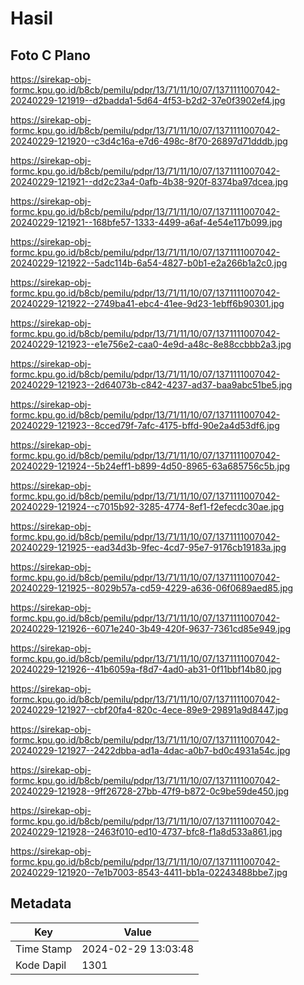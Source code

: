 # Hasil

## Foto C Plano

https://sirekap-obj-formc.kpu.go.id/b8cb/pemilu/pdpr/13/71/11/10/07/1371111007042-20240229-121919--d2badda1-5d64-4f53-b2d2-37e0f3902ef4.jpg

https://sirekap-obj-formc.kpu.go.id/b8cb/pemilu/pdpr/13/71/11/10/07/1371111007042-20240229-121920--c3d4c16a-e7d6-498c-8f70-26897d71dddb.jpg

https://sirekap-obj-formc.kpu.go.id/b8cb/pemilu/pdpr/13/71/11/10/07/1371111007042-20240229-121921--dd2c23a4-0afb-4b38-920f-8374ba97dcea.jpg

https://sirekap-obj-formc.kpu.go.id/b8cb/pemilu/pdpr/13/71/11/10/07/1371111007042-20240229-121921--168bfe57-1333-4499-a6af-4e54e117b099.jpg

https://sirekap-obj-formc.kpu.go.id/b8cb/pemilu/pdpr/13/71/11/10/07/1371111007042-20240229-121922--5adc114b-6a54-4827-b0b1-e2a266b1a2c0.jpg

https://sirekap-obj-formc.kpu.go.id/b8cb/pemilu/pdpr/13/71/11/10/07/1371111007042-20240229-121922--2749ba41-ebc4-41ee-9d23-1ebff6b90301.jpg

https://sirekap-obj-formc.kpu.go.id/b8cb/pemilu/pdpr/13/71/11/10/07/1371111007042-20240229-121923--e1e756e2-caa0-4e9d-a48c-8e88ccbbb2a3.jpg

https://sirekap-obj-formc.kpu.go.id/b8cb/pemilu/pdpr/13/71/11/10/07/1371111007042-20240229-121923--2d64073b-c842-4237-ad37-baa9abc51be5.jpg

https://sirekap-obj-formc.kpu.go.id/b8cb/pemilu/pdpr/13/71/11/10/07/1371111007042-20240229-121923--8cced79f-7afc-4175-bffd-90e2a4d53df6.jpg

https://sirekap-obj-formc.kpu.go.id/b8cb/pemilu/pdpr/13/71/11/10/07/1371111007042-20240229-121924--5b24eff1-b899-4d50-8965-63a685756c5b.jpg

https://sirekap-obj-formc.kpu.go.id/b8cb/pemilu/pdpr/13/71/11/10/07/1371111007042-20240229-121924--c7015b92-3285-4774-8ef1-f2efecdc30ae.jpg

https://sirekap-obj-formc.kpu.go.id/b8cb/pemilu/pdpr/13/71/11/10/07/1371111007042-20240229-121925--ead34d3b-9fec-4cd7-95e7-9176cb19183a.jpg

https://sirekap-obj-formc.kpu.go.id/b8cb/pemilu/pdpr/13/71/11/10/07/1371111007042-20240229-121925--8029b57a-cd59-4229-a636-06f0689aed85.jpg

https://sirekap-obj-formc.kpu.go.id/b8cb/pemilu/pdpr/13/71/11/10/07/1371111007042-20240229-121926--6071e240-3b49-420f-9637-7361cd85e949.jpg

https://sirekap-obj-formc.kpu.go.id/b8cb/pemilu/pdpr/13/71/11/10/07/1371111007042-20240229-121926--41b6059a-f8d7-4ad0-ab31-0f11bbf14b80.jpg

https://sirekap-obj-formc.kpu.go.id/b8cb/pemilu/pdpr/13/71/11/10/07/1371111007042-20240229-121927--cbf20fa4-820c-4ece-89e9-29891a9d8447.jpg

https://sirekap-obj-formc.kpu.go.id/b8cb/pemilu/pdpr/13/71/11/10/07/1371111007042-20240229-121927--2422dbba-ad1a-4dac-a0b7-bd0c4931a54c.jpg

https://sirekap-obj-formc.kpu.go.id/b8cb/pemilu/pdpr/13/71/11/10/07/1371111007042-20240229-121928--9ff26728-27bb-47f9-b872-0c9be59de450.jpg

https://sirekap-obj-formc.kpu.go.id/b8cb/pemilu/pdpr/13/71/11/10/07/1371111007042-20240229-121928--2463f010-ed10-4737-bfc8-f1a8d533a861.jpg

https://sirekap-obj-formc.kpu.go.id/b8cb/pemilu/pdpr/13/71/11/10/07/1371111007042-20240229-121920--7e1b7003-8543-4411-bb1a-02243488bbe7.jpg


## Metadata

| Key        | Value               |
| ---------- | ------------------- |
| Time Stamp | 2024-02-29 13:03:48 |
| Kode Dapil | 1301                |



